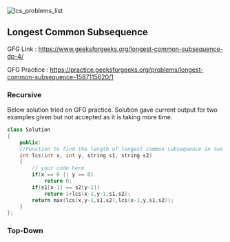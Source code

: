 


![lcs_problems_list](https://user-images.githubusercontent.com/10953202/149148813-bcb3030f-f8d5-42aa-acd9-f3c1c03d848c.jpg)

## Longest Common Subsequence 

GFG Link : https://www.geeksforgeeks.org/longest-common-subsequence-dp-4/

GFG Practice : https://practice.geeksforgeeks.org/problems/longest-common-subsequence-1587115620/1
### Recursive
Below solution tried on GFG practice.
Solution gave current output for two examples given but not accepted as it is taking more time.
``` c++
class Solution
{
    public:
    //Function to find the length of longest common subsequence in two strings.
    int lcs(int x, int y, string s1, string s2)
    {
        // your code here
        if(x == 0 || y == 0)
            return 0;
        if(s1[x-1] == s2[y-1])
            return 1+lcs(x-1,y-1,s1,s2);
        return max(lcs(x,y-1,s1,s2),lcs(x-1,y,s1,s2));
    }
};

```


### Top-Down

